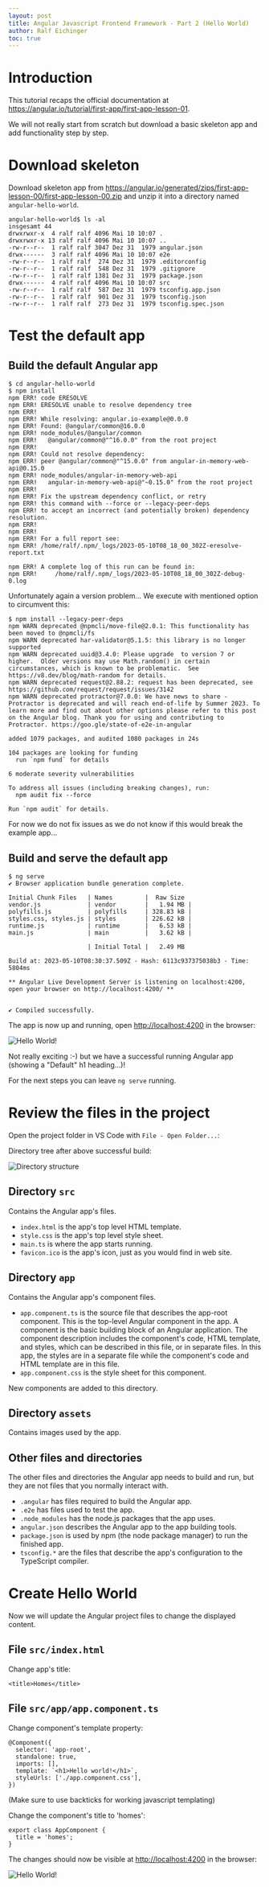 ```yaml
---
layout: post
title: Angular Javascript Frontend Framework - Part 2 (Hello World)
author: Ralf Eichinger
toc: true
---
```



# Introduction

This tutorial recaps the official documentation at <https://angular.io/tutorial/first-app/first-app-lesson-01>.

We will not really start from scratch but download a basic skeleton app and add functionality step by step.

# Download skeleton

Download skeleton app from <https://angular.io/generated/zips/first-app-lesson-00/first-app-lesson-00.zip> and unzip it into a directory named `angular-hello-world`.

```
angular-hello-world$ ls -al
insgesamt 44
drwxrwxr-x  4 ralf ralf 4096 Mai 10 10:07 .
drwxrwxr-x 13 ralf ralf 4096 Mai 10 10:07 ..
-rw-r--r--  1 ralf ralf 3047 Dez 31  1979 angular.json
drwx------  3 ralf ralf 4096 Mai 10 10:07 e2e
-rw-r--r--  1 ralf ralf  274 Dez 31  1979 .editorconfig
-rw-r--r--  1 ralf ralf  548 Dez 31  1979 .gitignore
-rw-r--r--  1 ralf ralf 1381 Dez 31  1979 package.json
drwx------  4 ralf ralf 4096 Mai 10 10:07 src
-rw-r--r--  1 ralf ralf  587 Dez 31  1979 tsconfig.app.json
-rw-r--r--  1 ralf ralf  901 Dez 31  1979 tsconfig.json
-rw-r--r--  1 ralf ralf  273 Dez 31  1979 tsconfig.spec.json
```

# Test the default app

## Build the default Angular app

```
$ cd angular-hello-world
$ npm install
npm ERR! code ERESOLVE
npm ERR! ERESOLVE unable to resolve dependency tree
npm ERR! 
npm ERR! While resolving: angular.io-example@0.0.0
npm ERR! Found: @angular/common@16.0.0
npm ERR! node_modules/@angular/common
npm ERR!   @angular/common@"^16.0.0" from the root project
npm ERR! 
npm ERR! Could not resolve dependency:
npm ERR! peer @angular/common@"^15.0.0" from angular-in-memory-web-api@0.15.0
npm ERR! node_modules/angular-in-memory-web-api
npm ERR!   angular-in-memory-web-api@"~0.15.0" from the root project
npm ERR! 
npm ERR! Fix the upstream dependency conflict, or retry
npm ERR! this command with --force or --legacy-peer-deps
npm ERR! to accept an incorrect (and potentially broken) dependency resolution.
npm ERR! 
npm ERR! 
npm ERR! For a full report see:
npm ERR! /home/ralf/.npm/_logs/2023-05-10T08_18_00_302Z-eresolve-report.txt

npm ERR! A complete log of this run can be found in:
npm ERR!     /home/ralf/.npm/_logs/2023-05-10T08_18_00_302Z-debug-0.log
```

Unfortunately again a version problem...
We execute with mentioned option to circumvent this:

```
$ npm install --legacy-peer-deps
npm WARN deprecated @npmcli/move-file@2.0.1: This functionality has been moved to @npmcli/fs
npm WARN deprecated har-validator@5.1.5: this library is no longer supported
npm WARN deprecated uuid@3.4.0: Please upgrade  to version 7 or higher.  Older versions may use Math.random() in certain circumstances, which is known to be problematic.  See https://v8.dev/blog/math-random for details.
npm WARN deprecated request@2.88.2: request has been deprecated, see https://github.com/request/request/issues/3142
npm WARN deprecated protractor@7.0.0: We have news to share - Protractor is deprecated and will reach end-of-life by Summer 2023. To learn more and find out about other options please refer to this post on the Angular blog. Thank you for using and contributing to Protractor. https://goo.gle/state-of-e2e-in-angular

added 1079 packages, and audited 1080 packages in 24s

104 packages are looking for funding
  run `npm fund` for details

6 moderate severity vulnerabilities

To address all issues (including breaking changes), run:
  npm audit fix --force

Run `npm audit` for details.
```

For now we do not fix issues as we do not know if this would break the example app...

## Build and serve the default app

```
$ ng serve
✔ Browser application bundle generation complete.

Initial Chunk Files   | Names         |  Raw Size
vendor.js             | vendor        |   1.94 MB | 
polyfills.js          | polyfills     | 328.83 kB | 
styles.css, styles.js | styles        | 226.62 kB | 
runtime.js            | runtime       |   6.53 kB | 
main.js               | main          |   3.62 kB | 

                      | Initial Total |   2.49 MB

Build at: 2023-05-10T08:30:37.509Z - Hash: 6113c937375038b3 - Time: 5804ms

** Angular Live Development Server is listening on localhost:4200, open your browser on http://localhost:4200/ **


✔ Compiled successfully.
```

The app is now up and running, open <http://localhost:4200> in the browser:

![Hello World!](/assets/topics/development/javascript/angular-hello-world-01.jpg)

Not really exciting :-) but we have a successful running Angular app (showing a "Default" h1 heading...)!

For the next steps you can leave `ng serve` running.

# Review the files in the project

Open the project folder in VS Code with `File - Open Folder...`:

Directory tree after above successful build:

![Directory structure](/assets/topics/development/javascript/angular-hello-world-02.jpg)

## Directory `src`

Contains the Angular app's files.

* `index.html` is the app's top level HTML template.
* `style.css` is the app's top level style sheet.
* `main.ts` is where the app starts running.
* `favicon.ico` is the app's icon, just as you would find in web site.

## Directory `app`

Contains the Angular app's component files.

* `app.component.ts` is the source file that describes the app-root component. This is the top-level Angular component in the app. A component is the basic building block of an Angular application. The component description includes the component's code, HTML template, and styles, which can be described in this file, or in separate files. In this app, the styles are in a separate file while the component's code and HTML template are in this file.
* `app.component.css` is the style sheet for this component.

New components are added to this directory.

## Directory `assets`

Contains images used by the app.

## Other files and directories

The other files and directories the Angular app needs to build and run, but they are not files that you normally interact with.

* `.angular` has files required to build the Angular app.
* `.e2e` has files used to test the app.
* `.node_modules` has the node.js packages that the app uses.
* `angular.json` describes the Angular app to the app building tools.
* `package.json` is used by npm (the node package manager) to run the finished app.
* `tsconfig.*` are the files that describe the app's configuration to the TypeScript compiler.

# Create Hello World

Now we will update the Angular project files to change the displayed content.

## File `src/index.html`

Change app's title:

```
<title>Homes</title>
```

## File `src/app/app.component.ts`

Change component's template property:

```
@Component({
  selector: 'app-root',
  standalone: true,
  imports: [],
  template: `<h1>Hello world!</h1>`,
  styleUrls: ['./app.component.css'],
})
```

(Make sure to use backticks for working javascript templating)

Change the component's title to 'homes':

```
export class AppComponent {
  title = 'homes';
}
```

The changes should now be visible at <http://localhost:4200> in the browser:

![Hello World!](/assets/topics/development/javascript/angular-hello-world-03.jpg)